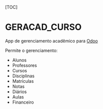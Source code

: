 [TOC] 

# GERACAD_CURSO
App de gerenciamento acadêmico para [Odoo](https://www.odoo.com/pt_BR)

Permite o gerenciamento:
- Alunos
- Professores
- Cursos
- Disciplinas
- Matrículas
- Notas
- Diários
- Aulas
- Financeiro












